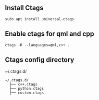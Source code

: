 ## Install Ctags
```
sudo apt install universal-ctags
```

## Enable ctags for qml and cpp 

```
ctags -R --languages=qml,c++ .
```

## Ctags config directory
~/.ctags.d/

```
~/.ctags.d/
  ├── c++.ctags
  ├── python.ctags
  ├── custom.ctags
```

